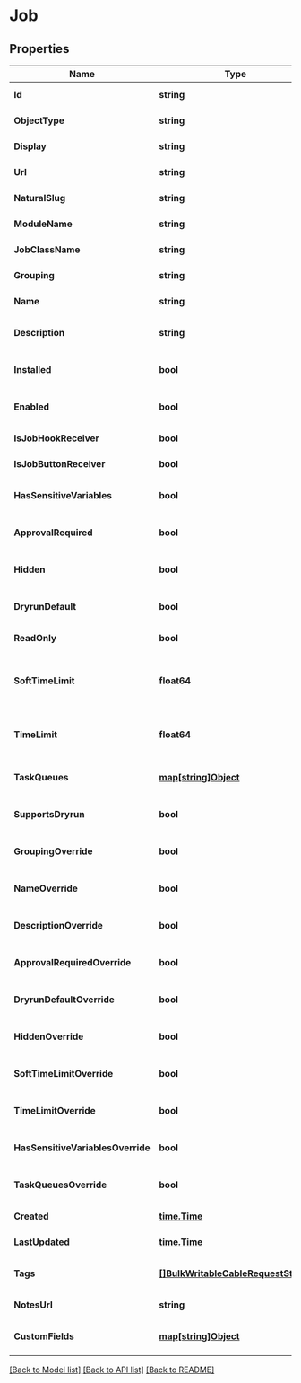 # Job

## Properties
Name | Type | Description | Notes
------------ | ------------- | ------------- | -------------
**Id** | **string** |  | [default to null]
**ObjectType** | **string** |  | [default to null]
**Display** | **string** | Human friendly display value | [default to null]
**Url** | **string** |  | [default to null]
**NaturalSlug** | **string** |  | [default to null]
**ModuleName** | **string** | Dotted name of the Python module providing this job | [default to null]
**JobClassName** | **string** | Name of the Python class providing this job | [default to null]
**Grouping** | **string** | Human-readable grouping that this job belongs to | [default to null]
**Name** | **string** | Human-readable name of this job | [default to null]
**Description** | **string** | Markdown formatting and a limited subset of HTML are supported | [optional] [default to null]
**Installed** | **bool** | Whether the Python module and class providing this job are presently installed and loadable | [default to null]
**Enabled** | **bool** | Whether this job can be executed by users | [optional] [default to null]
**IsJobHookReceiver** | **bool** | Whether this job is a job hook receiver | [default to null]
**IsJobButtonReceiver** | **bool** | Whether this job is a job button receiver | [default to null]
**HasSensitiveVariables** | **bool** | Whether this job contains sensitive variables | [optional] [default to null]
**ApprovalRequired** | **bool** | Whether the job requires approval from another user before running | [optional] [default to null]
**Hidden** | **bool** | Whether the job defaults to not being shown in the UI | [optional] [default to null]
**DryrunDefault** | **bool** | Whether the job defaults to running with dryrun argument set to true | [optional] [default to null]
**ReadOnly** | **bool** | Set to true if the job does not make any changes to the environment | [default to null]
**SoftTimeLimit** | **float64** | Maximum runtime in seconds before the job will receive a &lt;code&gt;SoftTimeLimitExceeded&lt;/code&gt; exception.&lt;br&gt;Set to 0 to use Nautobot system default | [optional] [default to null]
**TimeLimit** | **float64** | Maximum runtime in seconds before the job will be forcibly terminated.&lt;br&gt;Set to 0 to use Nautobot system default | [optional] [default to null]
**TaskQueues** | [**map[string]Object**](.md) | Comma separated list of task queues that this job can run on. A blank list will use the default queue | [optional] [default to null]
**SupportsDryrun** | **bool** | If supported, allows the job to bypass approval when running with dryrun argument set to true | [default to null]
**GroupingOverride** | **bool** | If set, the configured grouping will remain even if the underlying Job source code changes | [optional] [default to null]
**NameOverride** | **bool** | If set, the configured name will remain even if the underlying Job source code changes | [optional] [default to null]
**DescriptionOverride** | **bool** | If set, the configured description will remain even if the underlying Job source code changes | [optional] [default to null]
**ApprovalRequiredOverride** | **bool** | If set, the configured value will remain even if the underlying Job source code changes | [optional] [default to null]
**DryrunDefaultOverride** | **bool** | If set, the configured value will remain even if the underlying Job source code changes | [optional] [default to null]
**HiddenOverride** | **bool** | If set, the configured value will remain even if the underlying Job source code changes | [optional] [default to null]
**SoftTimeLimitOverride** | **bool** | If set, the configured value will remain even if the underlying Job source code changes | [optional] [default to null]
**TimeLimitOverride** | **bool** | If set, the configured value will remain even if the underlying Job source code changes | [optional] [default to null]
**HasSensitiveVariablesOverride** | **bool** | If set, the configured value will remain even if the underlying Job source code changes | [optional] [default to null]
**TaskQueuesOverride** | **bool** | If set, the configured value will remain even if the underlying Job source code changes | [optional] [default to null]
**Created** | [**time.Time**](time.Time.md) |  | [default to null]
**LastUpdated** | [**time.Time**](time.Time.md) |  | [default to null]
**Tags** | [**[]BulkWritableCableRequestStatus**](BulkWritableCableRequest_status.md) |  | [optional] [default to null]
**NotesUrl** | **string** |  | [default to null]
**CustomFields** | [**map[string]Object**](.md) |  | [optional] [default to null]

[[Back to Model list]](../README.md#documentation-for-models) [[Back to API list]](../README.md#documentation-for-api-endpoints) [[Back to README]](../README.md)

